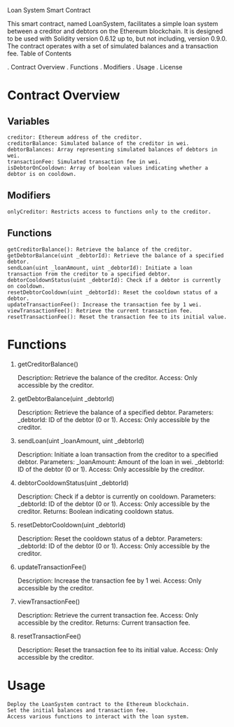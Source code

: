 Loan System Smart Contract

This smart contract, named LoanSystem, facilitates a simple loan system between a creditor and debtors on the Ethereum blockchain. It is designed to be used with Solidity version 0.6.12 up to, but not including, version 0.9.0. The contract operates with a set of simulated balances and a transaction fee.
Table of Contents

   . Contract Overview
   . Functions
   . Modifiers
   . Usage
   . License

# Contract Overview
## Variables

    creditor: Ethereum address of the creditor.
    creditorBalance: Simulated balance of the creditor in wei.
    debtorBalances: Array representing simulated balances of debtors in wei.
    transactionFee: Simulated transaction fee in wei.
    isDebtorOnCooldown: Array of boolean values indicating whether a debtor is on cooldown.

## Modifiers

    onlyCreditor: Restricts access to functions only to the creditor.

## Functions

    getCreditorBalance(): Retrieve the balance of the creditor.
    getDebtorBalance(uint _debtorId): Retrieve the balance of a specified debtor.
    sendLoan(uint _loanAmount, uint _debtorId): Initiate a loan transaction from the creditor to a specified debtor.
    debtorCooldownStatus(uint _debtorId): Check if a debtor is currently on cooldown.
    resetDebtorCooldown(uint _debtorId): Reset the cooldown status of a debtor.
    updateTransactionFee(): Increase the transaction fee by 1 wei.
    viewTransactionFee(): Retrieve the current transaction fee.
    resetTransactionFee(): Reset the transaction fee to its initial value.

# Functions
1. getCreditorBalance()

    Description: Retrieve the balance of the creditor.
    Access: Only accessible by the creditor.

2. getDebtorBalance(uint _debtorId)

    Description: Retrieve the balance of a specified debtor.
    Parameters:
        _debtorId: ID of the debtor (0 or 1).
    Access: Only accessible by the creditor.

3. sendLoan(uint _loanAmount, uint _debtorId)

    Description: Initiate a loan transaction from the creditor to a specified debtor.
    Parameters:
        _loanAmount: Amount of the loan in wei.
        _debtorId: ID of the debtor (0 or 1).
    Access: Only accessible by the creditor.

4. debtorCooldownStatus(uint _debtorId)

    Description: Check if a debtor is currently on cooldown.
    Parameters:
        _debtorId: ID of the debtor (0 or 1).
    Access: Only accessible by the creditor.
    Returns: Boolean indicating cooldown status.

5. resetDebtorCooldown(uint _debtorId)

    Description: Reset the cooldown status of a debtor.
    Parameters:
        _debtorId: ID of the debtor (0 or 1).
    Access: Only accessible by the creditor.

6. updateTransactionFee()

    Description: Increase the transaction fee by 1 wei.
    Access: Only accessible by the creditor.

7. viewTransactionFee()

    Description: Retrieve the current transaction fee.
    Access: Only accessible by the creditor.
    Returns: Current transaction fee.

8. resetTransactionFee()

    Description: Reset the transaction fee to its initial value.
    Access: Only accessible by the creditor.

# Usage

    Deploy the LoanSystem contract to the Ethereum blockchain.
    Set the initial balances and transaction fee.
    Access various functions to interact with the loan system.

